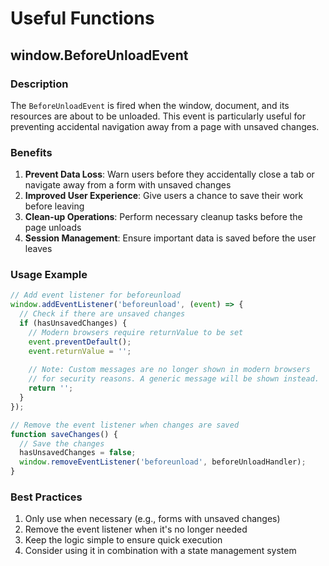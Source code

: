 # Useful Functions

## window.BeforeUnloadEvent

### Description
The `BeforeUnloadEvent` is fired when the window, document, and its resources are about to be unloaded. This event is particularly useful for preventing accidental navigation away from a page with unsaved changes.

### Benefits
1. **Prevent Data Loss**: Warn users before they accidentally close a tab or navigate away from a form with unsaved changes
2. **Improved User Experience**: Give users a chance to save their work before leaving
3. **Clean-up Operations**: Perform necessary cleanup tasks before the page unloads
4. **Session Management**: Ensure important data is saved before the user leaves

### Usage Example
```javascript
// Add event listener for beforeunload
window.addEventListener('beforeunload', (event) => {
  // Check if there are unsaved changes
  if (hasUnsavedChanges) {
    // Modern browsers require returnValue to be set
    event.preventDefault();
    event.returnValue = '';
    
    // Note: Custom messages are no longer shown in modern browsers
    // for security reasons. A generic message will be shown instead.
    return '';
  }
});

// Remove the event listener when changes are saved
function saveChanges() {
  // Save the changes
  hasUnsavedChanges = false;
  window.removeEventListener('beforeunload', beforeUnloadHandler);
}
```

### Best Practices
1. Only use when necessary (e.g., forms with unsaved changes)
2. Remove the event listener when it's no longer needed
3. Keep the logic simple to ensure quick execution
4. Consider using it in combination with a state management system